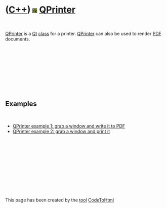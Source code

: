 



 

 

 

 

 

([C++](Cpp.md)) ![Qt](PicQt.png) [QPrinter](CppQPrinter.md)
=============================================================

 

[QPrinter](CppQPrinter.md) is a [Qt](CppQt.md) [class](CppClass.md)
for a printer. [QPrinter](CppQPrinter.md) can also be used to render
[PDF](CppPdf.md) documents.

 

 

 

 

 

Examples
--------

 

-   [QPrinter example 1: grab a window and write it to
    PDF](CppQPrinterExample1.md)
-   [QPrinter example 2: grab a window and print
    it](CppQPrinterExample2.md)

 

 

 

 

 





 




This page has been created by the [tool](Tools.md)
[CodeToHtml](ToolCodeToHtml.md)
